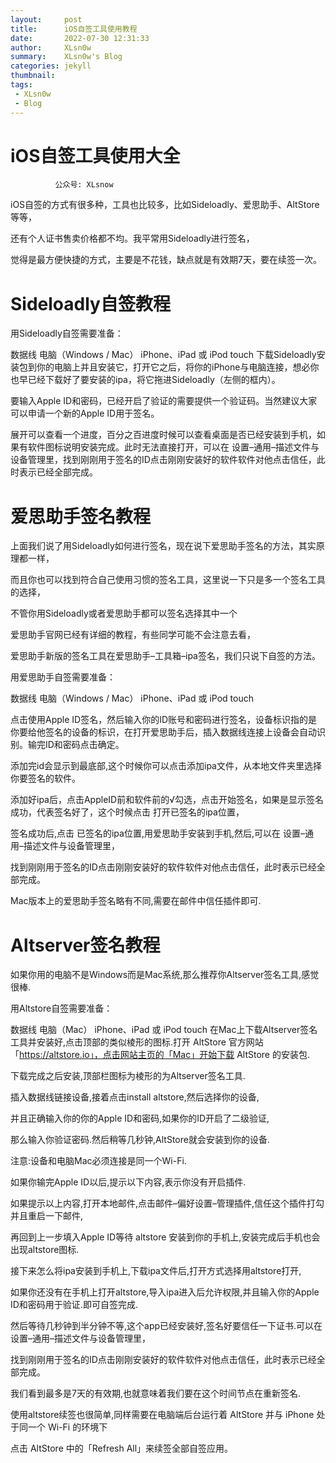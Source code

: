 ```yaml
---
layout:     post
title:      iOS自签工具使用教程
date:       2022-07-30 12:31:33
author:     XLsn0w
summary:    XLsn0w's Blog
categories: jekyll
thumbnail:  
tags:
 - XLsn0w
 - Blog
---
```


# iOS自签工具使用大全
              公众号: XLsnow

iOS自签的方式有很多种，工具也比较多，比如Sideloadly、爱思助手、AltStore等等，

还有个人证书售卖价格都不均。我平常用Sideloadly进行签名，

觉得是最方便快捷的方式，主要是不花钱，缺点就是有效期7天，要在续签一次。


# Sideloadly自签教程

用Sideloadly自签需要准备：

数据线
电脑（Windows / Mac）
iPhone、iPad 或 iPod touch
下载Sideloadly安装包到你的电脑上并且安装它，打开它之后，将你的iPhone与电脑连接，想必你也早已经下载好了要安装的ipa，将它拖进Sideloadly（左侧的框内）。

要输入Apple ID和密码，已经开启了验证的需要提供一个验证码。当然建议大家可以申请一个新的Apple ID用于签名。

展开可以查看一个进度，百分之百进度时候可以查看桌面是否已经安装到手机，如果有软件图标说明安装完成。此时无法直接打开，可以在 设置–通用–描述文件与设备管理里，找到刚刚用于签名的ID点击刚刚安装好的软件软件对他点击信任，此时表示已经全部完成。


# 爱思助手签名教程

上面我们说了用Sideloadly如何进行签名，现在说下爱思助手签名的方法，其实原理都一样，

而且你也可以找到符合自己使用习惯的签名工具，这里说一下只是多一个签名工具的选择，

不管你用Sideloadly或者爱思助手都可以签名选择其中一个

爱思助手官网已经有详细的教程，有些同学可能不会注意去看，

爱思助手新版的签名工具在爱思助手–工具箱–ipa签名，我们只说下自签的方法。

用爱思助手自签需要准备：

数据线
电脑（Windows / Mac）
iPhone、iPad 或 iPod touch

点击使用Apple ID签名，然后输入你的ID账号和密码进行签名，设备标识指的是你要给他签名的设备的标识，在打开爱思助手后，插入数据线连接上设备会自动识别。输完ID和密码点击确定。


添加完id会显示到最底部,这个时候你可以点击添加ipa文件，从本地文件夹里选择你要签名的软件。


添加好ipa后，点击AppleID前和软件前的√勾选，点击开始签名，如果是显示签名成功，代表签名好了，这个时候点击 打开已签名的ipa位置，


签名成功后,点击 已签名的ipa位置,用爱思助手安装到手机,然后,可以在 设置–通用–描述文件与设备管理里，

找到刚刚用于签名的ID点击刚刚安装好的软件软件对他点击信任，此时表示已经全部完成。

Mac版本上的爱思助手签名略有不同,需要在邮件中信任插件即可.

# Altserver签名教程

如果你用的电脑不是Windows而是Mac系统,那么推荐你Altserver签名工具,感觉很棒.

用Altstore自签需要准备：

数据线
电脑（Mac）
iPhone、iPad 或 iPod touch
在Mac上下载Altserver签名工具并安装好,点击顶部的类似棱形的图标.打开 AltStore 官方网站「https://altstore.io」，点击网站主页的「Mac」开始下载 AltStore 的安装包.


下载完成之后安装,顶部栏图标为棱形的为Altserver签名工具.

插入数据线链接设备,接着点击install altstore,然后选择你的设备,

并且正确输入你的你的Apple ID和密码,如果你的ID开启了二级验证,

那么输入你验证密码.然后稍等几秒钟,AltStore就会安装到你的设备.

注意:设备和电脑Mac必须连接是同一个Wi-Fi.

如果你输完Apple ID以后,提示以下内容,表示你没有开启插件.

如果提示以上内容,打开本地邮件,点击邮件–偏好设置–管理插件,信任这个插件打勾并且重启一下邮件,

再回到上一步填入Apple ID等待 altstore 安装到你的手机上,安装完成后手机也会出现altstore图标.


接下来怎么将ipa安装到手机上,下载ipa文件后,打开方式选择用altstore打开,

如果你还没有在手机上打开altstore,导入ipa进入后允许权限,并且输入你的Apple ID和密码用于验证.即可自签完成.


然后等待几秒钟到半分钟不等,这个app已经安装好,签名好要信任一下证书.可以在 设置–通用–描述文件与设备管理里，

找到刚刚用于签名的ID点击刚刚安装好的软件软件对他点击信任，此时表示已经全部完成。

我们看到最多是7天的有效期,也就意味着我们要在这个时间节点在重新签名.

使用altstore续签也很简单,同样需要在电脑端后台运行着 AltStore 并与 iPhone 处于同一个 Wi-Fi 的环境下

点击 AltStore 中的「Refresh All」来续签全部自签应用。


[1]: https://xlsn0w.github.io
